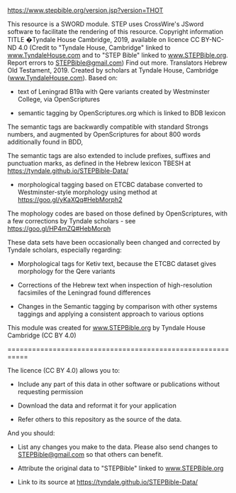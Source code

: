 https://www.stepbible.org/version.jsp?version=THOT

This resource is a SWORD module. STEP uses CrossWire's JSword software to facilitate the rendering of this resource.
Copyright information
TITLE �Tyndale House Cambridge, 2019, available on licence CC BY-NC-ND 4.0 (Credit to "Tyndale House, Cambridge" linked to www.TyndaleHouse.com and to "STEP Bible" linked to www.STEPBible.org. Report errors to STEPBible@gmail.com)
Find out more.
Translators Hebrew Old Testament, 2019.
Created by scholars at Tyndale House, Cambridge (www.TyndaleHouse.com). Based on:

* text of Leningrad B19a with Qere variants created by Westminster College, via OpenScriptures

* semantic tagging by OpenScriptures.org which is linked to BDB lexicon

The semantic tags are backwardly compatible with standard Strongs numbers, and augmented by OpenScriptures for about 800 words additionally found in BDD,

The semantic tags are also extended to include prefixes, suffixes and punctuation marks, as defined in the Hebrew lexicon TBESH at https://tyndale.github.io/STEPBible-Data/

* morphological tagging based on ETCBC database converted to Westminster-style morphology using method at https://goo.gl/yKaXQq#HebMorph2

The mophology codes are based on those defined by OpenScriptures, with a few corrections by Tyndale scholars - see https://goo.gl/HP4mZQ#HebMorph

These data sets have been occasionally been changed and corrected by Tyndale scholars, especially regarding:

* Morphological tags for Ketiv text, because the ETCBC dataset gives morphology for the Qere variants

* Corrections of the Hebrew text when inspection of high-resolution facsimiles of the Leningrad found differences

* Changes in the Semantic tagging by comparison with other systems taggings and applying a consistent approach to various options

This module was created for www.STEPBible.org by Tyndale House Cambridge (CC BY 4.0)

===========================================================

The licence (CC BY 4.0) allows you to:

* Include any part of this data in other software or publications without requesting permission

* Download the data and reformat it for your application

* Refer others to this repository as the source of the data.

And you should:

* List any changes you make to the data. Please also send changes to STEPBible@gmail.com so that others can benefit.

* Attribute the original data to "STEPBible" linked to www.STEPBible.org

* Link to its source at https://tyndale.github.io/STEPBible-Data/